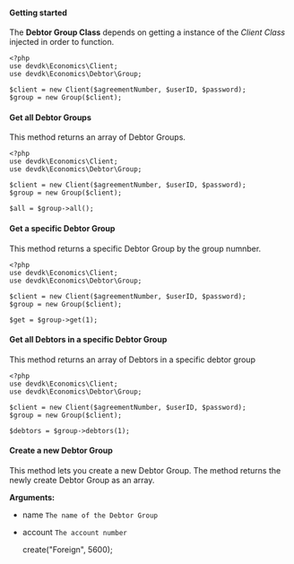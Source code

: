 #### Getting started
The **Debtor Group Class** depends on getting a instance of the *Client Class* injected in order to function.

    <?php
    use devdk\Economics\Client;
    use devdk\Economics\Debtor\Group;

    $client = new Client($agreementNumber, $userID, $password);
    $group = new Group($client);

#### Get all Debtor Groups
This method returns an array of Debtor Groups.

    <?php
    use devdk\Economics\Client;
    use devdk\Economics\Debtor\Group;

    $client = new Client($agreementNumber, $userID, $password);
    $group = new Group($client);

    $all = $group->all();

#### Get a specific Debtor Group
This method returns a specific Debtor Group by the group numnber.

    <?php
    use devdk\Economics\Client;
    use devdk\Economics\Debtor\Group;

    $client = new Client($agreementNumber, $userID, $password);
    $group = new Group($client);

    $get = $group->get(1);

#### Get all Debtors in a specific Debtor Group
This method returns an array of Debtors in a specific debtor group

    <?php
    use devdk\Economics\Client;
    use devdk\Economics\Debtor\Group;

    $client = new Client($agreementNumber, $userID, $password);
    $group = new Group($client);

    $debtors = $group->debtors(1);

#### Create a new Debtor Group
This method lets you create a new Debtor Group.
The method returns the newly create Debtor Group as an array.

**Arguments:**
* name `The name of the Debtor Group`
* account `The account number`

    <?php
    use devdk\Economics\Client;
    use devdk\Economics\Debtor\Group;

    $client = new Client($agreementNumber, $userID, $password);
    $group = new Group($client);

    $newGroup = $group->create("Foreign", 5600);
